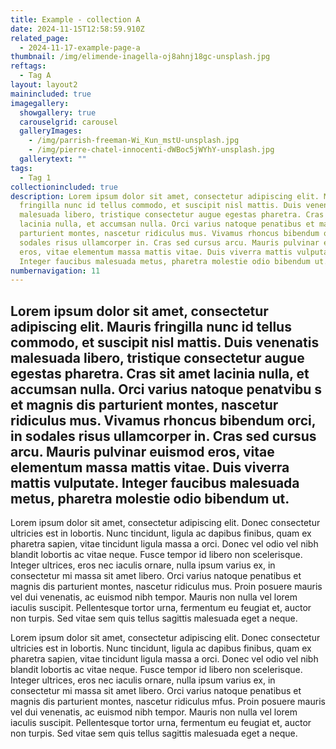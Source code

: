 ```yaml
---
title: Example - collection A
date: 2024-11-15T12:58:59.910Z
related_page:
  - 2024-11-17-example-page-a
thumbnail: /img/elimende-inagella-oj8ahnj18gc-unsplash.jpg
reftags:
  - Tag A
layout: layout2
mainincluded: true
imagegallery:
  showgallery: true
  carouselgrid: carousel
  galleryImages:
    - /img/parrish-freeman-Wi_Kun_mstU-unsplash.jpg
    - /img/pierre-chatel-innocenti-dWBoc5jWYhY-unsplash.jpg
  gallerytext: ""
tags:
  - Tag 1
collectionincluded: true
description: Lorem ipsum dolor sit amet, consectetur adipiscing elit. Mauris
  fringilla nunc id tellus commodo, et suscipit nisl mattis. Duis venenatis
  malesuada libero, tristique consectetur augue egestas pharetra. Cras sit amet
  lacinia nulla, et accumsan nulla. Orci varius natoque penatibus et magnis dis
  parturient montes, nascetur ridiculus mus. Vivamus rhoncus bibendum orci, in
  sodales risus ullamcorper in. Cras sed cursus arcu. Mauris pulvinar euismod
  eros, vitae elementum massa mattis vitae. Duis viverra mattis vulputate.
  Integer faucibus malesuada metus, pharetra molestie odio bibendum ut.
numbernavigation: 11
---
```

## **Lorem ipsum dolor sit amet, consectetur adipiscing elit. Mauris fringilla nunc id tellus commodo, et suscipit nisl mattis. Duis venenatis malesuada libero, tristique consectetur augue egestas pharetra. Cras sit amet lacinia nulla, et accumsan nulla. Orci varius natoque penatvibu s et magnis dis parturient montes, nascetur ridiculus mus. Vivamus rhoncus bibendum orci, in sodales risus ullamcorper in. Cras sed cursus arcu. Mauris pulvinar euismod eros, vitae elementum massa mattis vitae. Duis viverra mattis vulputate. Integer faucibus malesuada metus, pharetra molestie odio bibendum ut.**

Lorem ipsum dolor sit amet, consectetur adipiscing elit. Donec consectetur ultricies est in lobortis. Nunc tincidunt, ligula ac dapibus finibus, quam ex pharetra sapien, vitae tincidunt ligula massa a orci. Donec vel odio vel nibh blandit lobortis ac vitae neque. Fusce tempor id libero non scelerisque. Integer ultrices, eros nec iaculis ornare, nulla ipsum varius ex, in consectetur mi massa sit amet libero. Orci varius natoque penatibus et magnis dis parturient montes, nascetur ridiculus mus. Proin posuere mauris vel dui venenatis, ac euismod nibh tempor. Mauris non nulla vel lorem iaculis suscipit. Pellentesque tortor urna, fermentum eu feugiat et, auctor non turpis. Sed vitae sem quis tellus sagittis malesuada eget a neque.

 Lorem ipsum dolor sit amet, consectetur adipiscing elit. Donec consectetur ultricies est in lobortis. Nunc tincidunt, ligula ac dapibus finibus, quam ex pharetra sapien, vitae tincidunt ligula massa a orci. Donec vel odio vel nibh blandit lobortis ac vitae neque. Fusce tempor id libero non scelerisque. Integer ultrices, eros nec iaculis ornare, nulla ipsum varius ex, in consectetur mi massa sit amet libero. Orci varius natoque penatibus et magnis dis parturient montes, nascetur ridiculus mfus. Proin posuere mauris vel dui venenatis, ac euismod nibh tempor. Mauris non nulla vel lorem iaculis suscipit. Pellentesque tortor urna, fermentum eu feugiat et, auctor non turpis. Sed vitae sem quis tellus sagittis malesuada eget a neque.